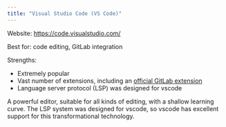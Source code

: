 ```yaml
---
title: "Visual Studio Code (VS Code)"
---
```


Website: <https://code.visualstudio.com/>

Best for: code editing, GitLab integration

Strengths:

- Extremely popular
- Vast number of extensions, including an [official GitLab extension](https://marketplace.visualstudio.com/items?itemName=gitlab.gitlab-workflow)
- Language server protocol (LSP) was designed for vscode

A powerful editor, suitable for all kinds of editing, with a shallow learning curve. The LSP system was
designed for vscode, so vscode has excellent support for this transformational technology.
